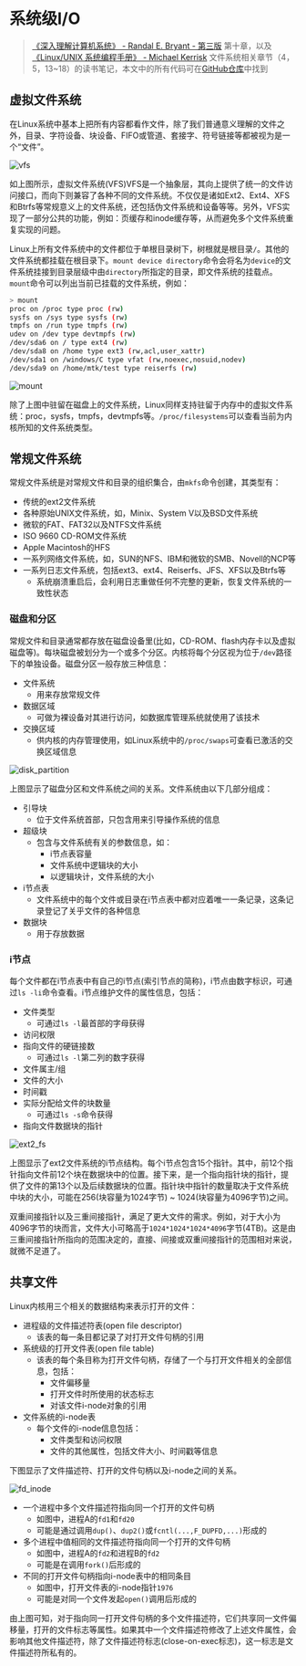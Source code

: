 # 系统级I/O

> [《深入理解计算机系统》 - Randal E. Bryant - 第三版](https://1drv.ms/b/s!AkcJSyT7tq80bJdqo_mT5IeFTsg?e=W297XG) 第十章，以及[《Linux/UNIX 系统编程手册》 - Michael Kerrisk](https://1drv.ms/b/s!AkcJSyT7tq80fmGEtgQjbyZPMOY?e=Z7XvIW) 文件系统相关章节（4，5，13~18）的读书笔记，本文中的所有代码可在[GitHub仓库](https://github.com/LittleBee1024/learning_book/tree/main/docs/booknotes/csapp/10/code)中找到

## 虚拟文件系统

在Linux系统中基本上把所有内容都看作文件，除了我们普通意义理解的文件之外，目录、字符设备、块设备、FIFO或管道、套接字、符号链接等都被视为是一个“文件”。

![vfs](./images/vfs.png)

如上图所示，虚拟文件系统(VFS)VFS是一个抽象层，其向上提供了统一的文件访问接口，而向下则兼容了各种不同的文件系统。不仅仅是诸如Ext2、Ext4、XFS和Btrfs等常规意义上的文件系统，还包括伪文件系统和设备等等。另外，VFS实现了一部分公共的功能，例如：页缓存和inode缓存等，从而避免多个文件系统重复实现的问题。

Linux上所有文件系统中的文件都位于单根目录树下，树根就是根目录`/`。其他的文件系统都挂载在根目录下。`mount device directory`命令会将名为`device`的文件系统挂接到目录层级中由`directory`所指定的目录，即文件系统的挂载点。`mount`命令可以列出当前已挂载的文件系统，例如：
```bash
> mount
proc on /proc type proc (rw)
sysfs on /sys type sysfs (rw)
tmpfs on /run type tmpfs (rw)
udev on /dev type devtmpfs (rw)
/dev/sda6 on / type ext4 (rw)
/dev/sda8 on /home type ext3 (rw,acl,user_xattr)
/dev/sda1 on /windows/C type vfat (rw,noexec,nosuid,nodev)
/dev/sda9 on /home/mtk/test type reiserfs (rw)
```

![mount](./images/mount.png)

除了上图中驻留在磁盘上的文件系统，Linux同样支持驻留于内存中的虚拟文件系统：proc，sysfs，tmpfs，devtmpfs等。`/proc/filesystems`可以查看当前为内核所知的文件系统类型。

## 常规文件系统

常规文件系统是对常规文件和目录的组织集合，由`mkfs`命令创建，其类型有：

* 传统的ext2文件系统
* 各种原始UNIX文件系统，如，Minix、System V以及BSD文件系统
* 微软的FAT、FAT32以及NTFS文件系统
* ISO 9660 CD-ROM文件系统
* Apple Macintosh的HFS
* 一系列网络文件系统，如，SUN的NFS、IBM和微软的SMB、Novell的NCP等
* 一系列日志文件系统，包括ext3、ext4、Reiserfs、JFS、XFS以及Btrfs等
    * 系统崩溃重启后，会利用日志重做任何不完整的更新，恢复文件系统的一致性状态

### 磁盘和分区

常规文件和目录通常都存放在磁盘设备里(比如，CD-ROM、flash内存卡以及虚拟磁盘等)。每块磁盘被划分为一个或多个分区。内核将每个分区视为位于`/dev`路径下的单独设备。磁盘分区一般存放三种信息：

* 文件系统
    * 用来存放常规文件
* 数据区域
    * 可做为裸设备对其进行访问，如数据库管理系统就使用了该技术
* 交换区域
    * 供内核的内存管理使用，如Linux系统中的`/proc/swaps`可查看已激活的交换区域信息

![disk_partition](./images/disk_partition.png)

上图显示了磁盘分区和文件系统之间的关系。文件系统由以下几部分组成：

* 引导块
    * 位于文件系统首部，只包含用来引导操作系统的信息
* 超级块
    * 包含与文件系统有关的参数信息，如：
        * i节点表容量
        * 文件系统中逻辑块的大小
        * 以逻辑块计，文件系统的大小
* i节点表
    * 文件系统中的每个文件或目录在i节点表中都对应着唯一一条记录，这条记录登记了关乎文件的各种信息
* 数据块
    * 用于存放数据

### i节点

每个文件都在i节点表中有自己的i节点(索引节点的简称)，i节点由数字标识，可通过`ls -li`命令查看。i节点维护文件的属性信息，包括：

* 文件类型
    * 可通过`ls -l`最首部的字母获得
* 访问权限
* 指向文件的硬链接数
    * 可通过`ls -l`第二列的数字获得
* 文件属主/组
* 文件的大小
* 时间戳
* 实际分配给文件的块数量
    * 可通过`ls -s`命令获得
* 指向文件数据块的指针

![ext2_fs](./images/ext2_fs.png)

上图显示了ext2文件系统的i节点结构。每个i节点包含15个指针。其中，前12个指针指向文件前12个块在数据块中的位置。接下来，是一个指向指针块的指针，提供了文件的第13个以及后续数据块的位置。指针块中指针的数量取决于文件系统中块的大小，可能在256(块容量为1024字节) ~ 1024(块容量为4096字节)之间。

双重间接指针以及三重间接指针，满足了更大文件的需求。例如，对于大小为4096字节的块而言，文件大小可略高于`1024*1024*1024*4096`字节(4TB)。这是由三重间接指针所指向的范围决定的，直接、间接或双重间接指针的范围相对来说，就微不足道了。

## 共享文件

Linux内核用三个相关的数据结构来表示打开的文件：

* 进程级的文件描述符表(open file descriptor)
    * 该表的每一条目都记录了对打开文件句柄的引用
* 系统级的打开文件表(open file table)
    * 该表的每个条目称为打开文件句柄，存储了一个与打开文件相关的全部信息，包括：
        * 文件偏移量
        * 打开文件时所使用的状态标志
        * 对该文件i-node对象的引用
* 文件系统的i-node表
    * 每个文件的i-node信息包括：
        * 文件类型和访问权限
        * 文件的其他属性，包括文件大小、时间戳等信息

下图显示了文件描述符、打开的文件句柄以及i-node之间的关系。

![fd_inode](./images/fd_inode.png)

* 一个进程中多个文件描述符指向同一个打开的文件句柄
    * 如图中，进程A的`fd1`和`fd20`
    * 可能是通过调用`dup()`、`dup2()`或`fcntl(...,F_DUPFD,...)`形成的
* 多个进程中值相同的文件描述符指向同一个打开的文件句柄
    * 如图中，进程A的`fd2`和进程B的`fd2`
    * 可能是在调用`fork()`后形成的
* 不同的打开文件句柄指向i-node表中的相同条目
    * 如图中，打开文件表的i-node指针`1976`
    * 可能是对同一个文件发起`open()`调用后形成的

由上图可知，对于指向同一打开文件句柄的多个文件描述符，它们共享同一文件偏移量，打开的文件标志等属性。如果其中一个文件描述符修改了上述文件属性，会影响其他文件描述符，除了文件描述符标志(close-on-exec标志)，这一标志是文件描述符所私有的。

